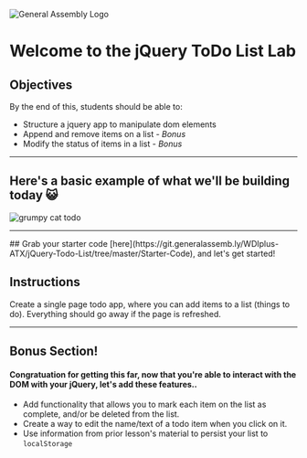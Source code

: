 ![General Assembly Logo](https://camo.githubusercontent.com/1a91b05b8f4d44b5bbfb83abac2b0996d8e26c92/687474703a2f2f692e696d6775722e636f6d2f6b6538555354712e706e67)

# Welcome to the jQuery ToDo List Lab

## Objectives

By the end of this, students should be able to:

- Structure a jquery app to manipulate dom elements
- Append and remove items on a list  - *Bonus*
- Modify the status of items in a list - *Bonus*
<hr>

## Here's a basic example of what we'll be building today 😺

![grumpy cat todo](https://git.generalassemb.ly/raw/WDIplus-ATX/jQuery-Todo-List/master/assets/grumpy_cat_todo.jpg)

<hr>
## Grab your starter code [here](https://git.generalassemb.ly/WDIplus-ATX/jQuery-Todo-List/tree/master/Starter-Code), and let's get started!

## Instructions

Create a single page todo app, where you can add items to a list (things to do). Everything should go away if the page is refreshed.
<hr>

## Bonus Section!

#### Congratuation for getting this far, now that you're able to interact with the DOM with your jQuery, let's add these features..

- Add functionality that allows you to mark each item on the list as complete, and/or be deleted from the list. 
- Create a way to edit the name/text of a todo item when you click on it.
- Use information from prior lesson's material to persist your list to ```localStorage```
